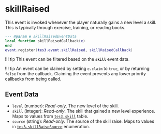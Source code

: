 <!---
	This file is autogenerated. Do not edit this file manually. Your changes will be ignored.
	More information: https://github.com/MWSE/MWSE/tree/master/docs
-->

# skillRaised

This event is invoked whenever the player naturally gains a new level a skill. This is typically through exercise, training, or reading books.

```lua
--- @param e skillRaisedEventData
local function skillRaisedCallback(e)
end
event.register(tes3.event.skillRaised, skillRaisedCallback)
```

!!! tip
	This event can be filtered based on the **`skill`** event data.

!!! tip
	An event can be claimed by setting `e.claim` to `true`, or by returning `false` from the callback. Claiming the event prevents any lower priority callbacks from being called.

## Event Data

* `level` (number): *Read-only*. The new level of the skill.
* `skill` (integer): *Read-only*. The skill that gained a new level experience. Maps to values from [`tes3.skill`](https://mwse.github.io/MWSE/references/skills/) table.
* `source` (string): *Read-only*. The source of the skill raise. Maps to values in [`tes3.skillRaiseSource`](https://mwse.github.io/MWSE/references/skill-raise-sources/) enumeration.

